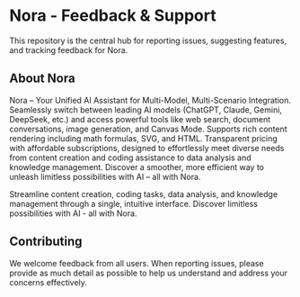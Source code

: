 # Nora - Feedback & Support

This repository is the central hub for reporting issues, suggesting features, and tracking feedback for Nora.

## About Nora
Nora – Your Unified AI Assistant for Multi-Model, Multi-Scenario Integration. Seamlessly switch between leading AI models (ChatGPT, Claude, Gemini, DeepSeek, etc.) and access powerful tools like web search, document conversations, image generation, and Canvas Mode. Supports rich content rendering including math formulas, SVG, and HTML. Transparent pricing with affordable subscriptions, designed to effortlessly meet diverse needs from content creation and coding assistance to data analysis and knowledge management. Discover a smoother, more efficient way to unleash limitless possibilities with AI – all with Nora.

Streamline content creation, coding tasks, data analysis, and knowledge management through a single, intuitive interface. Discover limitless possibilities with AI - all with Nora.

## Contributing
We welcome feedback from all users. When reporting issues, please provide as much detail as possible to help us understand and address your concerns effectively.